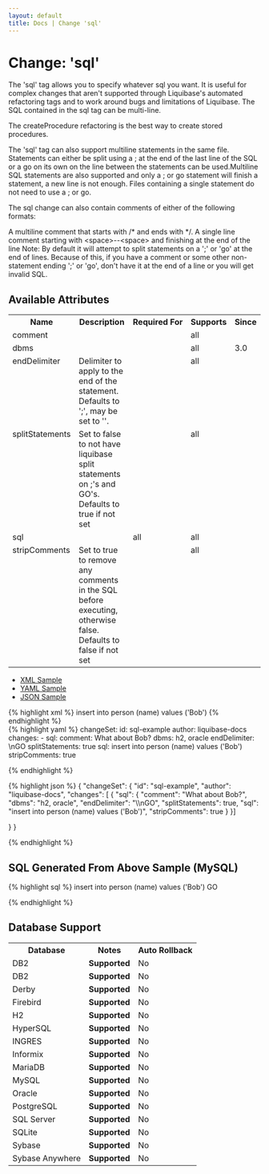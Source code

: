 ```yaml
---
layout: default
title: Docs | Change 'sql'
---
```


<!-- ====================================================== -->
<!-- GENERATED BY ChangeDocGenerator DO NOT MODIFY MANUALLY -->
<!-- ====================================================== -->

  <script>
  $(function() {
    $( "#changelog-tabs" ).tabs();
  });
</script>

# Change: 'sql'

The 'sql' tag allows you to specify whatever sql you want. It is useful for complex changes that aren't supported through Liquibase's automated refactoring tags and to work around bugs and limitations of Liquibase. The SQL contained in the sql tag can be multi-line.

The createProcedure refactoring is the best way to create stored procedures.

The 'sql' tag can also support multiline statements in the same file. Statements can either be split using a ; at the end of the last line of the SQL or a go on its own on the line between the statements can be used.Multiline SQL statements are also supported and only a ; or go statement will finish a statement, a new line is not enough. Files containing a single statement do not need to use a ; or go.

The sql change can also contain comments of either of the following formats:

A multiline comment that starts with /\* and ends with \*/.
A single line comment starting with &lt;space&gt;--&lt;space&gt; and finishing at the end of the line
Note: By default it will attempt to split statements on a ';' or 'go' at the end of lines. Because of this, if you have a comment or some other non-statement ending ';' or 'go', don't have it at the end of a line or you will get invalid SQL.

## Available Attributes ##

<table>
<tr><th>Name</th><th>Description</th><th>Required&nbsp;For</th><th>Supports</th><th>Since</th></tr>
<tr><td style='vertical-align: top'>comment</td><td style='vertical-align: top'></td><td style='vertical-align: top'></td><td style='vertical-align:top'>all</td><td style='vertical-align: top'></td></tr>
<tr><td style='vertical-align: top'>dbms</td><td style='vertical-align: top'></td><td style='vertical-align: top'></td><td style='vertical-align:top'>all</td><td style='vertical-align: top'>3.0</td></tr>
<tr><td style='vertical-align: top'>endDelimiter</td><td style='vertical-align: top'>Delimiter to apply to the end of the statement. Defaults to ';', may be set to ''.</td><td style='vertical-align: top'></td><td style='vertical-align:top'>all</td><td style='vertical-align: top'></td></tr>
<tr><td style='vertical-align: top'>splitStatements</td><td style='vertical-align: top'>Set to false to not have liquibase split statements on ;'s and GO's. Defaults to true if not set</td><td style='vertical-align: top'></td><td style='vertical-align:top'>all</td><td style='vertical-align: top'></td></tr>
<tr><td style='vertical-align: top'>sql</td><td style='vertical-align: top'></td><td style='vertical-align: top'>all</td><td style='vertical-align:top'>all</td><td style='vertical-align: top'></td></tr>
<tr><td style='vertical-align: top'>stripComments</td><td style='vertical-align: top'>Set to true to remove any comments in the SQL before executing, otherwise false. Defaults to false if not set</td><td style='vertical-align: top'></td><td style='vertical-align:top'>all</td><td style='vertical-align: top'></td></tr>
</table>

<div id='changelog-tabs'>
<ul>
    <li><a href="#tab-xml">XML Sample</a></li>
    <li><a href="#tab-yaml">YAML Sample</a></li>
    <li><a href="#tab-json">JSON Sample</a></li>
  </ul>
<div id='tab-xml'>
{% highlight xml %}
<changeSet author="liquibase-docs" id="sql-example">
    <sql dbms="h2, oracle"
            endDelimiter="\nGO"
            splitStatements="true"
            stripComments="true">insert into person (name) values ('Bob')</sql>
</changeSet>
{% endhighlight %}
</div>
<div id='tab-yaml'>
{% highlight yaml %}
changeSet:
  id: sql-example
  author: liquibase-docs
  changes:
  - sql:
      comment: What about Bob?
      dbms: h2, oracle
      endDelimiter: \nGO
      splitStatements: true
      sql: insert into person (name) values ('Bob')
      stripComments: true

{% endhighlight %}
</div>
<div id='tab-json'>
{% highlight json %}
{
  "changeSet": {
    "id": "sql-example",
    "author": "liquibase-docs",
    "changes": [
      {
        "sql": {
          "comment": "What about Bob?",
          "dbms": "h2, oracle",
          "endDelimiter": "\\nGO",
          "splitStatements": true,
          "sql": "insert into person (name) values ('Bob')",
          "stripComments": true
        }
      }]
    
  }
}

{% endhighlight %}
</div>
</div>


## SQL Generated From Above Sample (MySQL)

{% highlight sql %}
insert into person (name) values ('Bob')
GO


{% endhighlight %}

## Database Support

<table style='border:1;'>
<tr><th>Database</th><th>Notes</th><th>Auto Rollback</th></tr>
<tr><td>DB2</td><td><b>Supported</b></td><td>No</td></tr>
<tr><td>DB2</td><td><b>Supported</b></td><td>No</td></tr>
<tr><td>Derby</td><td><b>Supported</b></td><td>No</td></tr>
<tr><td>Firebird</td><td><b>Supported</b></td><td>No</td></tr>
<tr><td>H2</td><td><b>Supported</b></td><td>No</td></tr>
<tr><td>HyperSQL</td><td><b>Supported</b></td><td>No</td></tr>
<tr><td>INGRES</td><td><b>Supported</b></td><td>No</td></tr>
<tr><td>Informix</td><td><b>Supported</b></td><td>No</td></tr>
<tr><td>MariaDB</td><td><b>Supported</b></td><td>No</td></tr>
<tr><td>MySQL</td><td><b>Supported</b></td><td>No</td></tr>
<tr><td>Oracle</td><td><b>Supported</b></td><td>No</td></tr>
<tr><td>PostgreSQL</td><td><b>Supported</b></td><td>No</td></tr>
<tr><td>SQL Server</td><td><b>Supported</b></td><td>No</td></tr>
<tr><td>SQLite</td><td><b>Supported</b></td><td>No</td></tr>
<tr><td>Sybase</td><td><b>Supported</b></td><td>No</td></tr>
<tr><td>Sybase Anywhere</td><td><b>Supported</b></td><td>No</td></tr>
</table>

